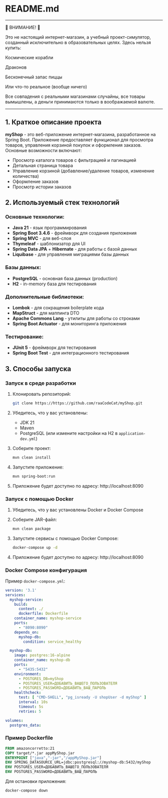 # README.md
___
🚨 ВНИМАНИЕ! 🚨

Это не настоящий интернет-магазин, а учебный проект-симулятор, созданный исключительно в образовательных целях. Здесь нельзя купить:

Космические корабли

Драконов

Бесконечный запас пиццы

Или что-то реальное (вообще ничего)

Все совпадения с реальными магазинами случайны, все товары вымышлены, а деньги принимаются только в воображаемой валюте.
___

## 1. Краткое описание проекта

**myShop** - это веб-приложение интернет-магазина, разработанное на Spring Boot. Приложение предоставляет функционал для просмотра товаров, управления корзиной покупок и оформления заказов. Основные возможности включают:
- Просмотр каталога товаров с фильтрацией и пагинацией
- Детальная страница товара
- Управление корзиной (добавление/удаление товаров, изменение количества)
- Оформление заказов
- Просмотр истории заказов

## 2. Используемый стек технологий

### Основные технологии:
- **Java 21** - язык программирования
- **Spring Boot 3.4.6** - фреймворк для создания приложения
- **Spring MVC** - для веб-слоя
- **Thymeleaf** - шаблонизатор для UI
- **Spring Data JPA** + **Hibernate** - для работы с базой данных
- **Liquibase** - для управления миграциями базы данных

### Базы данных:
- **PostgreSQL** - основная база данных (production)
- **H2** - in-memory база для тестирования

### Дополнительные библиотеки:
- **Lombok** - для сокращения boilerplate кода
- **MapStruct** - для маппинга DTO
- **Apache Commons Lang** - утилиты для работы со строками
- **Spring Boot Actuator** - для мониторинга приложения

### Тестирование:
- **JUnit 5** - фреймворк для тестирования
- **Spring Boot Test** - для интеграционного тестирования

## 3. Способы запуска

### Запуск в среде разработки

1. Клонировать репозиторий:
   ```bash
   git clone https://https://github.com/raaCodeCat/myShop.git
   ```

2. Убедитесь, что у вас установлены:
    - JDK 21
    - Maven
    - PostgreSQL (или измените настройки на H2 в `application-dev.yml`)

3. Соберите проект:
   ```bash
   mvn clean install
   ```

4. Запустите приложение:
   ```bash
   mvn spring-boot:run
   ```

5. Приложение будет доступно по адресу: http://localhost:8090

### Запуск с помощью Docker

1. Убедитесь, что у вас установлены Docker и Docker Compose

2. Соберите JAR-файл:
   ```bash
   mvn clean package
   ```

3. Запустите сервисы с помощью Docker Compose:
   ```bash
   docker-compose up -d
   ```

4. Приложение будет доступно по адресу: http://localhost:8090

### Docker Compose конфигурация

Пример `docker-compose.yml`:
```yaml
version: '3.1'
services:
  myshop-service:
    build:
      context: ./
      dockerfile: Dockerfile
    container_name: myshop-service
    ports:
      - "8090:8090"
    depends_on:
      myshop-db:
        condition: service_healthy

  myshop-db:
    image: postgres:16-alpine
    container_name: myshop-db
    ports:
      - "5435:5432"
    environment:
      - POSTGRES_DB=myShop
      - POSTGRES_USER=ДОБАВИТЬ_ВАШЕГО_ПОЛЬЗОВАТЕЛЯ
      - POSTGRES_PASSWORD=ДОБАВИТЬ_ВАШ_ПАРОЛЬ
    healthcheck:
      test: [ "CMD-SHELL", "pg_isready -U shopUser -d myShop" ]
      interval: 10s
      timeout: 5s
      retries: 5

volumes:
  postgres_data:
```

### Пример Dockerfile

```dockerfile
FROM amazoncorretto:21
COPY target/*.jar appMyShop.jar
ENTRYPOINT ["java","-jar","/appMyShop.jar"]
ENV SPRING_DATASOURCE_URL=jdbc:postgresql://myshop-db:5432/myShop
ENV POSTGRES_USER=ДОБАВИТЬ_ВАШЕГО_ПОЛЬЗОВАТЕЛЯ
ENV POSTGRES_PASSWORD=ДОБАВИТЬ_ВАШ_ПАРОЛЬ
```

Для остановки приложения:
```bash
docker-compose down
```
